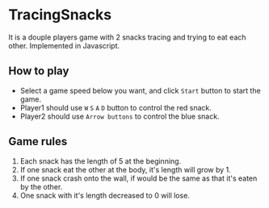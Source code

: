 # TracingSnacks
It is a douple players game with 2 snacks tracing and trying to eat each other.
Implemented in Javascript.

## How to play
* Select a game speed below you want, and click `Start` button to start the game.
* Player1 should use `W` `S` `A` `D` button to control the red snack.
* Player2 should use `Arrow buttons` to control the blue snack.

## Game rules
1. Each snack has the length of 5 at the beginning.
2. If one snack eat the other at the body, it's length will grow by 1.
3. If one snack crash onto the wall, if would be the same as that it's eaten by the other.
4. One snack with it's length decreased to 0 will lose.
